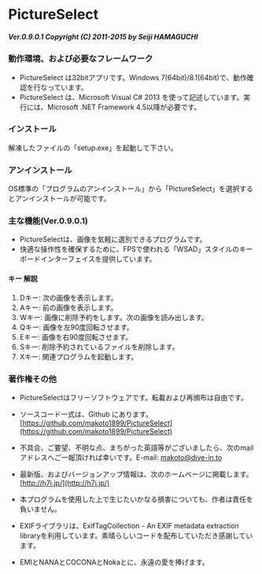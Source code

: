 # PictureSelect
##### Ver.0.9.0.1  Copyright (C) 2011-2015 by Seiji HAMAGUCHI

### 動作環境、および必要なフレームワーク

* PictureSelect は32bitアプリです。Windows 7(64bit)/8.1(64bit)で、動作確認を行なっています。
* PictureSelect は、Microsoft Visual C# 2013 を使って記述しています。実行には、Microsoft .NET Framework 4.5以降が必要です。

### インストール

解凍したファイルの「setup.exe」を起動して下さい。

### アンインストール

OS標準の「プログラムのアンインストール」から「PictureSelect」を選択するとアンインストールが可能です。

### 主な機能(Ver.0.9.0.1)

* PictureSelectは、画像を気軽に選別できるプログラムです。
* 快適な操作性を確保するために、FPSで使われる「WSAD」スタイルのキーボードインターフェイスを提供しています。

#### キー 解説
1. Dキー: 次の画像を表示します。
2. Aキー: 前の画像を表示します。
3. Wキー: 画像に削除予約をします。次の画像を読み出します。
4. Qキー: 画像を左90度回転させます。
5. Eキー: 画像を右90度回転させます。
6. Sキー: 削除予約されているファイルを削除します。
7. Xキー: 関連プログラムを起動します。

###  著作権その他
* PictureSelectはフリーソフトウェアです。転載および再頒布は自由です。

* ソースコード一式は、Github にあります。 
[https://github.com/makoto1899/PictureSelect](https://github.com/makoto1899/PictureSelect)

* 不具合、ご要望、不明な点、まちがった英語等がございましたら、次のmailアドレスへご一報頂ければ幸いです。E-mail:	[makoto@dive-in.to](mailto:makoto@dive-in.to)

* 最新版、およびバージョンアップ情報は、次のホームページに掲載します。
[http://h7i.jp/](http://h7i.jp/)

* 本プログラムを使用した上で生じたいかなる損害についても、作者は責任を負いません。

* EXIFライブラリは、ExifTagCollection - An EXIF metadata extraction libraryを利用しています。素晴らしいコードを配布していただき感謝しています。

* EMIとNANAとCOCONAとNokaとに、永遠の愛を捧げます。

